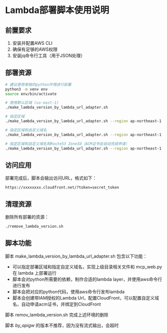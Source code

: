 # Lambda部署脚本使用说明

## 前置要求

1. 安装并配置AWS CLI
2. 确保有足够的AWS权限
3. 安装jq命令行工具（用于JSON处理）

## 部署资源

```bash
# 建议使用单独的python环境进行部署
python3 -m venv env
source env/bin/activate

# 使用默认区域 (us-east-1)
./make_lambda_version_by_lambda_url_adapter.sh

# 指定区域
./make_lambda_version_by_lambda_url_adapter.sh --region ap-northeast-1

# 指定区域和自定义域名
./make_lambda_version_by_lambda_url_adapter.sh --region ap-northeast-1 --domain example.com

# 指定区域和自定义域名和Route53 ZoneID（ACM证书会自动完成申请）
./make_lambda_version_by_lambda_url_adapter.sh --region ap-northeast-1 --domain example.com --zoneid XXXX

```

## 访问应用
部署完成后，脚本会输出访问URL，格式如下：
```
https://xxxxxxxx.cloudfront.net/?token=secret_token
```

## 清理资源

删除所有部署的资源：
```bash
./remove_lambda_version.sh
```

## 脚本功能

脚本 make_lambda_version_by_lambda_url_adapter.sh 包含以下功能：

* 可以指定部署区域和指定自定义域名，实现上级目录相关文件和 mcp_web.py 在 lambda 上部署运行
* 脚本会对python所需要的依赖，制作合适的lambda layer，并使用aws命令行进行发布
* 脚本会把对应的python代码，使用aws命令行发布lambda
* 脚本会创建带IAM授权的Lambda Url，配置CloudFront，可以配置自定义域名，自动申请acm证书，并绑定到CloudFront

脚本 remov_lambda_version.sh 完成上述环境的删除

脚本 *by_apigw* 的版本不推荐，因为没有流式输出，会超时